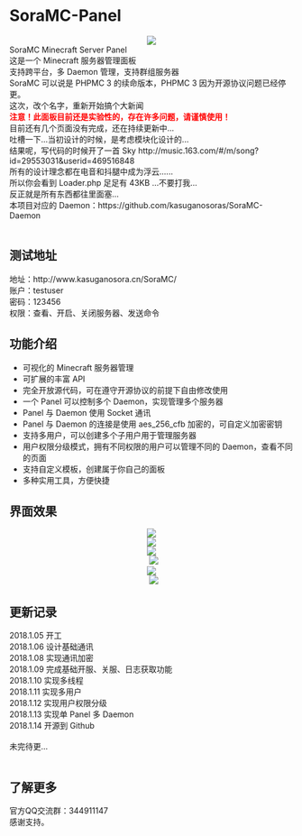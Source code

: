# SoraMC-Panel
<center>
   <img src="http://ww4.sinaimg.cn/large/0060lm7Tly1fnfh8tr8txj30wl0rs7t8.jpg">
</center>
SoraMC Minecraft Server Panel<br>
这是一个 Minecraft 服务器管理面板<br>
支持跨平台，多 Daemon 管理，支持群组服务器<br>
SoraMC 可以说是 PHPMC 3 的续命版本，PHPMC 3 因为开源协议问题已经停更。<br>
这次，改个名字，重新开始搞个大新闻<br>
<b style="color:#FF0000">注意！此面板目前还是实验性的，存在许多问题，请谨慎使用！</b><br>
目前还有几个页面没有完成，还在持续更新中...<br>
吐槽一下...当初设计的时候，是考虑模块化设计的...<br>
结果呢，写代码的时候开了一首 Sky http://music.163.com/#/m/song?id=29553031&userid=469516848<br>
所有的设计理念都在电音和抖腿中成为浮云......<br>
所以你会看到 Loader.php 足足有 43KB ...不要打我...<br>
反正就是所有东西都往里面塞...<br>
本项目对应的 Daemon：https://github.com/kasuganosoras/SoraMC-Daemon<br>
<br>
<h2>测试地址</h2>
地址：http://www.kasuganosora.cn/SoraMC/<br>
账户：testuser<br>
密码：123456<br>
权限：查看、开启、关闭服务器、发送命令<br>
<h2>功能介绍</h2>
<ul>
  <li>可视化的 Minecraft 服务器管理</li>
  <li>可扩展的丰富 API</li>
  <li>完全开放源代码，可在遵守开源协议的前提下自由修改使用</li>
  <li>一个 Panel 可以控制多个 Daemon，实现管理多个服务器</li>
  <li>Panel 与 Daemon 使用 Socket 通讯</li>
  <li>Panel 与 Daemon 的连接是使用 aes_256_cfb 加密的，可自定义加密密钥</li>
  <li>支持多用户，可以创建多个子用户用于管理服务器</li>
  <li>用户权限分级模式，拥有不同权限的用户可以管理不同的 Daemon，查看不同的页面</li>
  <li>支持自定义模板，创建属于你自己的面板</li>
  <li>多种实用工具，方便快捷</li>
</ul>
<h2>界面效果</h2>
<center>
   <img src="http://ww1.sinaimg.cn/large/0060lm7Tly1fnfhw8iv9lj311y0hyjs7.jpg"><br>
   <img src="http://ww3.sinaimg.cn/large/0060lm7Tly1fnfhw8jfd0j311y0hydgr.jpg"><br>
   <img src="http://ww2.sinaimg.cn/large/0060lm7Tly1fnfhw8jkomj311y0hw75t.jpg"><br>
   <img src="http://ww1.sinaimg.cn/large/0060lm7Tly1fnfhw8j21hj311y0hyab1.jpg"><br>
   <img src="http://ww2.sinaimg.cn/large/0060lm7Tly1fnfhw8jsg2j311y0hy3zq.jpg"><br>
   <img src="http://ww1.sinaimg.cn/large/0060lm7Tly1fnfhw8kt0pj311y0hxt9o.jpg"><br>
</center>
<h2>更新记录</h2>
2018.1.05 开工<br>
2018.1.06 设计基础通讯<br>
2018.1.08 实现通讯加密<br>
2018.1.09 完成基础开服、关服、日志获取功能<br>
2018.1.10 实现多线程<br>
2018.1.11 实现多用户<br>
2018.1.12 实现用户权限分级<br>
2018.1.13 实现单 Panel 多 Daemon<br>
2018.1.14 开源到 Github<br>
<br>
未完待更...<br>
<br>
<h2>了解更多</h2>
官方QQ交流群：344911147<br>
感谢支持。
